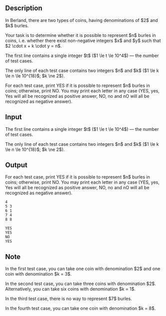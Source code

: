 ## Description

<div><p>In Berland, there are two types of coins, having denominations of $2$ and $k$ burles.</p><p>Your task is to determine whether it is possible to represent $n$ burles in coins, i. e. whether there exist non-negative integers $x$ and $y$ such that $2 \cdot x + k \cdot y = n$.</p></div><div class="input-specification"><p>The first line contains a single integer $t$ ($1 \le t \le 10^4$)&nbsp;— the number of test cases.</p><p>The only line of each test case contains two integers $n$ and $k$ ($1 \le k \le n \le 10^{18}$; $k \ne 2$).</p></div><div class="output-specification"><p>For each test case, print <span class="tex-font-style-tt">YES</span> if it is possible to represent $n$ burles in coins; otherwise, print <span class="tex-font-style-tt">NO</span>. You may print each letter in any case (<span class="tex-font-style-tt">YES</span>, <span class="tex-font-style-tt">yes</span>, <span class="tex-font-style-tt">Yes</span> will all be recognized as positive answer, <span class="tex-font-style-tt">NO</span>, <span class="tex-font-style-tt">no</span> and <span class="tex-font-style-tt">nO</span> will all be recognized as negative answer).</p></div>

## Input

<p>The first line contains a single integer $t$ ($1 \le t \le 10^4$)&nbsp;— the number of test cases.</p><p>The only line of each test case contains two integers $n$ and $k$ ($1 \le k \le n \le 10^{18}$; $k \ne 2$).</p>

## Output

<p>For each test case, print <span class="tex-font-style-tt">YES</span> if it is possible to represent $n$ burles in coins; otherwise, print <span class="tex-font-style-tt">NO</span>. You may print each letter in any case (<span class="tex-font-style-tt">YES</span>, <span class="tex-font-style-tt">yes</span>, <span class="tex-font-style-tt">Yes</span> will all be recognized as positive answer, <span class="tex-font-style-tt">NO</span>, <span class="tex-font-style-tt">no</span> and <span class="tex-font-style-tt">nO</span> will all be recognized as negative answer).</p>





```input1|2,4
4
5 3
6 1
7 4
8 8
```




```output1
YES
YES
NO
YES
```



## Note

<p>In the first test case, you can take one coin with denomination $2$ and one coin with denomination $k = 3$.</p><p>In the second test case, you can take three coins with denomination $2$. Alternatively, you can take six coins with denomination $k = 1$.</p><p>In the third test case, there is no way to represent $7$ burles.</p><p>In the fourth test case, you can take one coin with denomination $k = 8$.</p>
